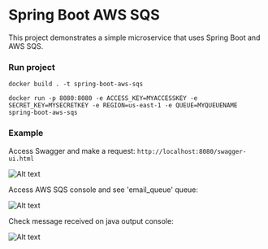 # Spring Boot AWS SQS

This project demonstrates a simple microservice that uses Spring Boot and AWS SQS.

### Run project

``` docker build . -t spring-boot-aws-sqs ```


``` docker run -p 8080:8080 -e ACCESS_KEY=MYACCESSKEY -e SECRET_KEY=MYSECRETKEY -e REGION=us-east-1 -e QUEUE=MYQUEUENAME spring-boot-aws-sqs ``` 


### Example

Access Swagger and make a request: ``` http://localhost:8080/swagger-ui.html ```

![Alt text](docs/swagger.png?raw=true "Swagger Request")

Access AWS SQS console and see 'email_queue' queue:

![Alt text](docs/aws_sqs_console.png?raw=true "ActiveMQ Console")

Check message received on java output console:

![Alt text](docs/listener.png?raw=true "List")
